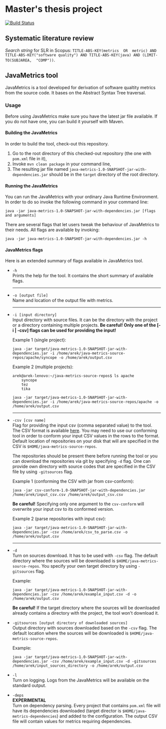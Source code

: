 # Master's thesis project

[![Build Status](https://travis-ci.com/LechMadeyski/MSc19Ziobrowski.svg?token=qs9yYckNzrTfMLp1s1Cf&branch=master)](https://travis-ci.com/LechMadeyski/MSc19Ziobrowski)

## Systematic literature review

_Search string_ for SLR in Scopus:
`TITLE-ABS-KEY(metrics  OR  metric) AND TITLE-ABS-KEY("software quality") AND TITLE-ABS-KEY(java) AND (LIMIT-TO(SUBJAREA,  "COMP"))`.

## JavaMetrics tool
JavaMetrics is a tool developed for derivation of software qualtity metrics from the source code. It bases on the Abstract Syntax Tree traversal.

### Usage
Before using JavaMetrics make sure you have the latest jar file available. If you do not have one, you can build it yourself with Maven.

#### Building the JavaMetrics
In order to build the tool, check-out this repository.

1. Go to the root directory of this checked-out repository (the one with `pom.xml` file in it),
2. Invoke `mvn clean package` in your command line,
3. The resulting jar file named `java-metrics-1.0-SNAPSHOT-jar-with-dependencies.jar` should be in the `target` directory of the root directory.

#### Running the JavaMetrics
You can run the JavaMetrics with your ordinary Java Runtime Environment. In order to do so invoke the following command in your command line:
```
java -jar java-metrics-1.0-SNAPSHOT-jar-with-dependencies.jar [flags and arguments]
```

There are several flags that let users tweak the behaviour of JavaMetrics to their needs. All flags are available by invoking:
```
java -jar java-metrics-1.0-SNAPSHOT-jar-with-dependencies.jar -h
```

#### JavaMetrics flags
Here is an extended summary of flags available in JavaMetrics tool.
* `-h`  
    Prints the help for the tool. It contains the short summary of available flags.
    * * *
* `-o [output file]`  
    Name and location of the output file with metrics.
    * * *
* `-i [input directory]`  
    Input directory with source files. It can be the directory with the project or a directory containing multiple projects. **Be careful! Only one of the [-i | -csv] flags can be used for providing the input!**
      
    Example 1 (single project):
    ```
    java -jar target/java-metrics-1.0-SNAPSHOT-jar-with-dependencies.jar -i /home/arek/java-metrics-source-repos/apache/syncope -o /home/arek/output.csv
    ```
      
    Example 2 (multiple projects):
    ```
    arek@arek-lenovo:~/java-metrics-source-repos$ ls apache
        syncope
        tez
        tika
    ```
    ```
    java -jar target/java-metrics-1.0-SNAPSHOT-jar-with-dependencies.jar -i /home/arek/java-metrics-source-repos/apache -o /home/arek/output.csv
    ```
    * * *
* `-csv [csv name]`  
    Flag for providing the input csv (comma separated value) to the tool. The CSV format is available [here](https://github.com/LechMadeyski/MSc19Ziobrowski/blob/master/examples/calculate_metrics.csv). You may need to use our conforming tool in order to conform your input CSV values in the rows to the format. Default location of repositories on your disk that will are specified in the CSV is `$HOME/java-metrics-source-repos`.  
    
    The repositories should be present there before running the tool or you can download the repositories via git by specifying `-d` flag. One can provide own directory with source codes that are specified in the CSV file by using `-gitsources` flag.  

    Example 1 (conforming the CSV with jar from csv-conform):
    ```
    java -jar csv-conform-1.0-SNAPSHOT-jar-with-dependencies.jar /home/arek/input_csv.csv /home/arek/output_csv.csv
    ```  
    **Be careful!** Specifying only one argument to the `csv-conform` will overwrite your input csv to its conformed version.
      
    Example 2 (parse repositories with input csv):
    ```
    java -jar target/java-metrics-1.0-SNAPSHOT-jar-with-dependencies.jar -csv /home/arek/csv_to_parse.csv -o /home/arek/output.csv
    ```
    * * *
* `-d`  
    Turn on sources download. It has to be used with `-csv` flag. The default directory where the sources will be downloaded is `$HOME/java-metrics-source-repos`. You specify your own target directory by using `-gitsources` flag.  

    Example:
    ```
    java -jar target/java-metrics-1.0-SNAPSHOT-jar-with-dependencies.jar -csv /home/arek/example_input.csv -d -o /home/arek/output.csv
    ```
    **Be careful!** If the target directory where the sources will be downloaded already contains a directory with the project, the tool won't download it.
* `-gitsources [output directory of downloaded sources]`  
    Output directory with sources downloaded based on the `-csv` flag. The default location where the sources will be downloaded is `$HOME/java-metrics-source-repos`.  
    
    Example:
    ```
    java -jar target/java-metrics-1.0-SNAPSHOT-jar-with-dependencies.jar -csv /home/arek/example_input.csv -d -gitsources /home/arek/input_sources_directory -o /home/arek/output.csv
    ```
* `-l`  
    Turn on logging. Logs from the JavaMetrics will be available on the standard output.
* `-deps`  
    **EXPERIMENTAL**  
    Turn on dependency parsing. Every project that contains `pom.xml` file will have its dependencies downloaded (target director is `$HOME/java-metrics-dependencies`) and added to the configuration. The output CSV file will contain values for metrics requiring dependencies.

